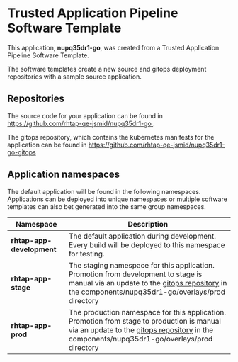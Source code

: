 # Trusted Application Pipeline Software Template

This application, **nupq35dr1-go**, was created from a Trusted Application Pipeline Software Template.

The software templates create a new source and gitops deployment repositories with a sample source application. 

## Repositories

The source code for your application can be found in [https://github.com/rhtap-qe-jsmid/nupq35dr1-go ](https://github.com/rhtap-qe-jsmid/nupq35dr1-go ).
 
The gitops repository, which contains the kubernetes manifests for the application can be found in 
[https://github.com/rhtap-qe-jsmid/nupq35dr1-go-gitops ](https://github.com/rhtap-qe-jsmid/nupq35dr1-go-gitops ) 

## Application namespaces 

The default application will be found in the following namespaces. Applications can be deployed into unique namespaces or multiple software templates can also bet generated into the same group namespaces.  

|  Namespace   |  Description   |  
| -------- | -------- |   
| **rhtap-app-development** | The default application during development. Every build will be deployed to this namespace for testing. | 
| **rhtap-app-stage** | The staging namespace for this application. Promotion from development to stage is manual via an update to the [gitops repository](https://github.com/rhtap-qe-jsmid/nupq35dr1-go-gitops ) in the components/nupq35dr1-go/overlays/prod directory |  
| **rhtap-app-prod** | The production namespace for this application. Promotion from stage to production is manual via an update to the [gitops repository](https://github.com/rhtap-qe-jsmid/nupq35dr1-go-gitops ) in the components/nupq35dr1-go/overlays/prod directory | 